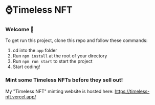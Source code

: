 # ⌚Timeless NFT

### Welcome 👋
To get run this project, clone this repo and follow these commands:

1. cd into the `app` folder
2. Run `npm install` at the root of your directory
3. Run `npm run start` to start the project
4. Start coding!

### Mint some Timeless NFTs before they sell out!
My "Timeless NFT" minting website is hosted here:
https://timeless-nft.vercel.app/
